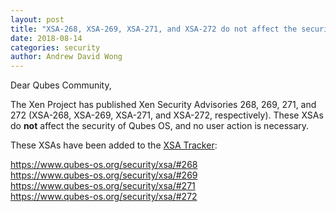 ```yaml
---
layout: post
title: "XSA-268, XSA-269, XSA-271, and XSA-272 do not affect the security of Qubes OS"
date: 2018-08-14
categories: security
author: Andrew David Wong
---
```


Dear Qubes Community,

The Xen Project has published Xen Security Advisories 268, 269, 271,
and 272 (XSA-268, XSA-269, XSA-271, and XSA-272, respectively). These
XSAs do **not** affect the security of Qubes OS, and no user action is
necessary.

These XSAs have been added to the [XSA Tracker]:

<https://www.qubes-os.org/security/xsa/#268>  
<https://www.qubes-os.org/security/xsa/#269>  
<https://www.qubes-os.org/security/xsa/#271>  
<https://www.qubes-os.org/security/xsa/#272>


[XSA Tracker]: https://www.qubes-os.org/security/xsa/


